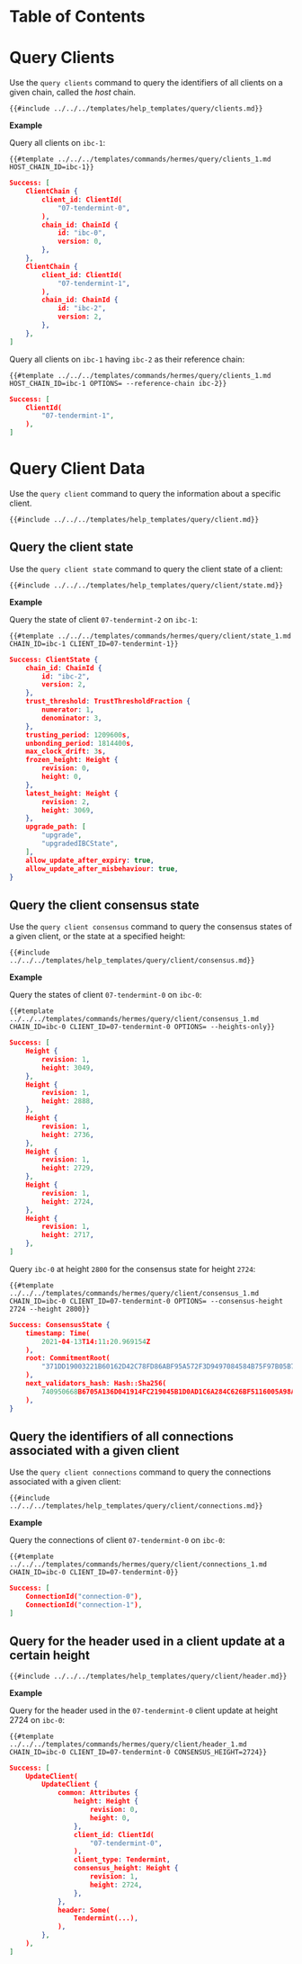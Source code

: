 
# Table of Contents

<!-- toc -->

# Query Clients

Use the `query clients` command to query the identifiers of all clients on a given chain, called
the _host_ chain.

```shell
{{#include ../../../templates/help_templates/query/clients.md}}
```

__Example__

Query all clients on `ibc-1`:

```shell
{{#template ../../../templates/commands/hermes/query/clients_1.md HOST_CHAIN_ID=ibc-1}}
```

```json
Success: [
    ClientChain {
        client_id: ClientId(
            "07-tendermint-0",
        ),
        chain_id: ChainId {
            id: "ibc-0",
            version: 0,
        },
    },
    ClientChain {
        client_id: ClientId(
            "07-tendermint-1",
        ),
        chain_id: ChainId {
            id: "ibc-2",
            version: 2,
        },
    },
]
```

Query all clients on `ibc-1` having `ibc-2` as their reference chain:

```shell
{{#template ../../../templates/commands/hermes/query/clients_1.md HOST_CHAIN_ID=ibc-1 OPTIONS= --reference-chain ibc-2}}
```

```json
Success: [
    ClientId(
        "07-tendermint-1",
    ),
]
```

# Query Client Data

Use the `query client` command to query the information about a specific client.

```shell
{{#include ../../../templates/help_templates/query/client.md}}
```

## Query the client state

Use the `query client state` command to query the client state of a client:

```shell
{{#include ../../../templates/help_templates/query/client/state.md}}
```

__Example__

Query the state of client `07-tendermint-2` on `ibc-1`:

```shell
{{#template ../../../templates/commands/hermes/query/client/state_1.md CHAIN_ID=ibc-1 CLIENT_ID=07-tendermint-1}}
```

```json
Success: ClientState {
    chain_id: ChainId {
        id: "ibc-2",
        version: 2,
    },
    trust_threshold: TrustThresholdFraction {
        numerator: 1,
        denominator: 3,
    },
    trusting_period: 1209600s,
    unbonding_period: 1814400s,
    max_clock_drift: 3s,
    frozen_height: Height {
        revision: 0,
        height: 0,
    },
    latest_height: Height {
        revision: 2,
        height: 3069,
    },
    upgrade_path: [
        "upgrade",
        "upgradedIBCState",
    ],
    allow_update_after_expiry: true,
    allow_update_after_misbehaviour: true,
}
```

## Query the client consensus state

Use the `query client consensus` command to query the consensus states of a given client, or the state at a specified height:

```shell
{{#include ../../../templates/help_templates/query/client/consensus.md}}
```

__Example__

Query the states of client `07-tendermint-0` on `ibc-0`:

```shell
{{#template ../../../templates/commands/hermes/query/client/consensus_1.md CHAIN_ID=ibc-0 CLIENT_ID=07-tendermint-0 OPTIONS= --heights-only}}
```

```json
Success: [
    Height {
        revision: 1,
        height: 3049,
    },
    Height {
        revision: 1,
        height: 2888,
    },
    Height {
        revision: 1,
        height: 2736,
    },
    Height {
        revision: 1,
        height: 2729,
    },
    Height {
        revision: 1,
        height: 2724,
    },
    Height {
        revision: 1,
        height: 2717,
    },
]
```

Query `ibc-0` at height `2800` for the consensus state for height `2724`:

```shell
{{#template ../../../templates/commands/hermes/query/client/consensus_1.md CHAIN_ID=ibc-0 CLIENT_ID=07-tendermint-0 OPTIONS= --consensus-height 2724 --height 2800}}
```

```json
Success: ConsensusState {
    timestamp: Time(
        2021-04-13T14:11:20.969154Z
    ),
    root: CommitmentRoot(
        "371DD19003221B60162D42C78FD86ABF95A572F3D9497084584B75F97B05B70C"
    ),
    next_validators_hash: Hash::Sha256(
        740950668B6705A136D041914FC219045B1D0AD1C6A284C626BF5116005A98A7
    ),
}
```

## Query the identifiers of all connections associated with a given client

Use the `query client connections` command to query the connections associated with a given client:

```shell
{{#include ../../../templates/help_templates/query/client/connections.md}}
```

__Example__

Query the connections of client `07-tendermint-0` on `ibc-0`:

```shell
{{#template ../../../templates/commands/hermes/query/client/connections_1.md CHAIN_ID=ibc-0 CLIENT_ID=07-tendermint-0}}
```

```json
Success: [
    ConnectionId("connection-0"),
    ConnectionId("connection-1"),
]
```

## Query for the header used in a client update at a certain height

```
{{#include ../../../templates/help_templates/query/client/header.md}}
```

__Example__

Query for the header used in the `07-tendermint-0` client update at height 2724 on `ibc-0`:

```shell
{{#template ../../../templates/commands/hermes/query/client/header_1.md CHAIN_ID=ibc-0 CLIENT_ID=07-tendermint-0 CONSENSUS_HEIGHT=2724}}
```

```json
Success: [
    UpdateClient(
        UpdateClient {
            common: Attributes {
                height: Height {
                    revision: 0,
                    height: 0,
                },
                client_id: ClientId(
                    "07-tendermint-0",
                ),
                client_type: Tendermint,
                consensus_height: Height {
                    revision: 1,
                    height: 2724,
                },
            },
            header: Some(
                Tendermint(...),
            ),
        },
    ),
]
```
